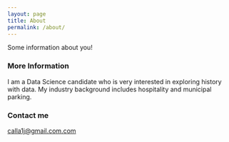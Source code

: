 ```yaml
---
layout: page
title: About
permalink: /about/
---
```


Some information about you!

### More Information

I am a Data Science candidate who is very interested in exploring history with data. My industry background includes hospitality and municipal parking.
### Contact me

[calla1j@gmail.com.com](mailto:calla1j@gmail.com)
